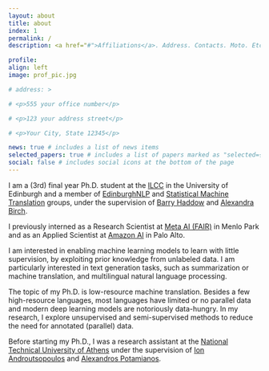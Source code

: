 ```yaml
---
layout: about
title: about
index: 1
permalink: /
description: <a href="#">Affiliations</a>. Address. Contacts. Moto. Etc.

profile:
align: left
image: prof_pic.jpg

# address: >

# <p>555 your office number</p>

# <p>123 your address street</p>

# <p>Your City, State 12345</p>

news: true # includes a list of news items
selected_papers: true # includes a list of papers marked as "selected={true}"
social: false # includes social icons at the bottom of the page
---
```


I am a (3rd) final year Ph.D. student at the [ILCC](http://web.inf.ed.ac.uk/ilcc) in the University of Edinburgh
and a member of [EdinburghNLP](https://edinburghnlp.inf.ed.ac.uk/)
and [Statistical Machine Translation](http://www.statmt.org/ued/) groups,
under the supervision of [Barry Haddow](http://homepages.inf.ed.ac.uk/bhaddow/)
and [Alexandra Birch](http://homepages.inf.ed.ac.uk/abmayne/).

I previously interned as a Research Scientist at [Meta AI (FAIR)](https://ai.facebook.com/) in Menlo Park 
and as an Applied Scientist at [Amazon AI](https://www.amazon.science/) in Palo Alto.

I am interested in enabling machine learning models to learn with little supervision, 
by exploiting prior knowledge from unlabeled data.
I am particularly interested in text generation tasks, such as summarization or machine translation,
and multilingual natural language processing.

The topic of my Ph.D. is low-resource machine translation. Besides a few high-resource languages, most languages have
limited or no parallel data and modern deep learning models are notoriously data-hungry. 
In my research, I explore unsupervised and semi-supervised methods to reduce the need for annotated (parallel) data.

Before starting my Ph.D., I was a research assistant at
the [National Technical University of Athens](https://www.ntua.gr/en/)
under the supervision of [Ion Androutsopoulos](http://www2.aueb.gr/users/ion/)
and [Alexandros Potamianos](https://slp.cs.ece.ntua.gr/potam/).

